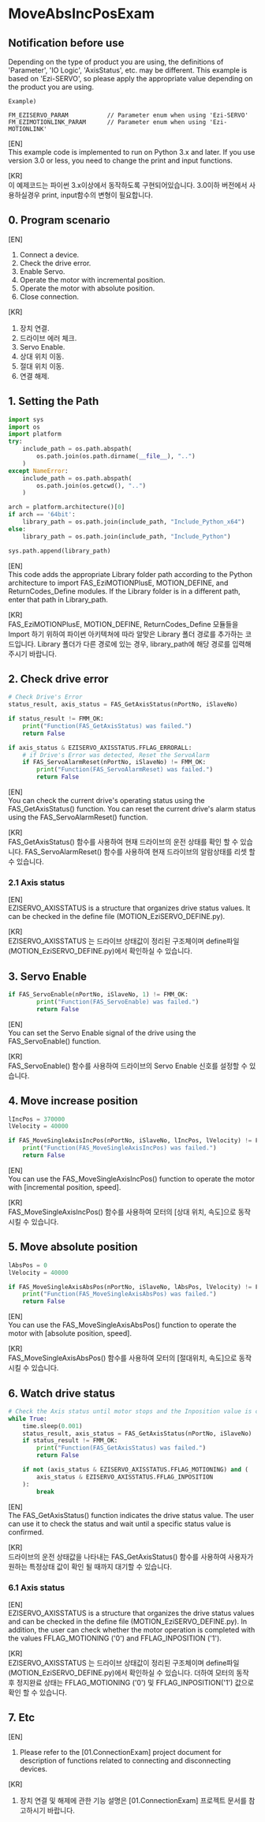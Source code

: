 # MoveAbsIncPosExam

Notification before use
-------------------------------------------------------
Depending on the type of product you are using, the definitions of 'Parameter', 'IO Logic', 'AxisStatus', etc. may be different.
This example is based on 'Ezi-SERVO', so please apply the appropriate value depending on the product you are using.
```
Example)	

FM_EZISERVO_PARAM			// Parameter enum when using 'Ezi-SERVO'	
FM_EZIMOTIONLINK_PARAM		// Parameter enum when using 'Ezi-MOTIONLINK'
```
[EN]    
This example code is implemented to run on Python 3.x and later.
If you use version 3.0 or less, you need to change the print and input functions.

[KR]  
이 예제코드는 파이썬 3.x이상에서 동작하도록 구현되어있습니다.
3.0이하 버전에서 사용하실경우 print, input함수의 변형이 필요합니다.

## 0. Program scenario
[EN]    
1. Connect a device.
2. Check the drive error.
3. Enable Servo.
4. Operate the motor with incremental position.
5. Operate the motor with absolute position.
6. Close connection.

[KR]  
1. 장치 연결.
2. 드라이브 에러 체크.
3. Servo Enable.
4. 상대 위치 이동.
5. 절대 위치 이동.
6. 연결 해제.

## 1. Setting the Path
```python
import sys
import os
import platform
try:
    include_path = os.path.abspath(
        os.path.join(os.path.dirname(__file__), "..")
    )
except NameError:
    include_path = os.path.abspath(
        os.path.join(os.getcwd(), "..")
    )

arch = platform.architecture()[0]
if arch == '64bit':
    library_path = os.path.join(include_path, "Include_Python_x64")
else:
    library_path = os.path.join(include_path, "Include_Python")

sys.path.append(library_path)
```
[EN]    
This code adds the appropriate Library folder path according to the Python architecture to import FAS_EziMOTIONPlusE, MOTION_DEFINE, and ReturnCodes_Define modules.
If the Library folder is in a different path, enter that path in Library_path.

[KR]  
FAS_EziMOTIONPlusE, MOTION_DEFINE, ReturnCodes_Define 모듈들을 Import 하기 위하여 파이썬 아키텍쳐에 따라 알맞은 Library 폴더 경로를 추가하는 코드입니다.
Library 폴더가 다른 경로에 있는 경우, library_path에 해당 경로를 입력해 주시기 바랍니다.

## 2. Check drive error
``` python
# Check Drive's Error
status_result, axis_status = FAS_GetAxisStatus(nPortNo, iSlaveNo)

if status_result != FMM_OK:
    print("Function(FAS_GetAxisStatus) was failed.")
    return False

if axis_status & EZISERVO_AXISSTATUS.FFLAG_ERRORALL:
    # if Drive's Error was detected, Reset the ServoAlarm
    if FAS_ServoAlarmReset(nPortNo, iSlaveNo) != FMM_OK:
        print("Function(FAS_ServoAlarmReset) was failed.")
        return False
```
[EN]    
You can check the current drive's operating status using the FAS_GetAxisStatus() function. You can reset the current drive's alarm status using the FAS_ServoAlarmReset() function.

[KR]  
FAS_GetAxisStatus() 함수를 사용하여 현재 드라이브의 운전 상태를 확인 할 수 있습니다. FAS_ServoAlarmReset() 함수를 사용하여 현재 드라이브의 알람상태를 리셋 할 수 있습니다.

### 2.1 Axis status
[EN]    
EZISERVO_AXISSTATUS is a structure that organizes drive status values.
It can be checked in the define file (MOTION_EziSERVO_DEFINE.py).

[KR]  
EZISERVO_AXISSTATUS 는 드라이브 상태값이 정리된 구조체이며 define파일 (MOTION_EziSERVO_DEFINE.py)에서 확인하실 수 있습니다.

## 3. Servo Enable
``` python
if FAS_ServoEnable(nPortNo, iSlaveNo, 1) != FMM_OK:
        print("Function(FAS_ServoEnable) was failed.")
        return False
```
[EN]    
You can set the Servo Enable signal of the drive using the FAS_ServoEnable() function.

[KR]  
FAS_ServoEnable() 함수를 사용하여 드라이브의 Servo Enable 신호를 설정할 수 있습니다.

## 4. Move increase position
``` python
lIncPos = 370000
lVelocity = 40000

if FAS_MoveSingleAxisIncPos(nPortNo, iSlaveNo, lIncPos, lVelocity) != FMM_OK:
    print("Function(FAS_MoveSingleAxisIncPos) was failed.")
    return False
```
[EN]    
You can use the FAS_MoveSingleAxisIncPos() function to operate the motor with [incremental position, speed].

[KR]  
FAS_MoveSingleAxisIncPos() 함수를 사용하여 모터의 [상대 위치, 속도]으로 동작시킬 수 있습니다.

## 5. Move absolute position
``` python
lAbsPos = 0
lVelocity = 40000

if FAS_MoveSingleAxisAbsPos(nPortNo, iSlaveNo, lAbsPos, lVelocity) != FMM_OK:
    print("Function(FAS_MoveSingleAxisAbsPos) was failed.")
    return False
```
[EN]    
You can use the FAS_MoveSingleAxisAbsPos() function to operate the motor with [absolute position, speed].

[KR]  
FAS_MoveSingleAxisAbsPos() 함수를 사용하여 모터의 [절대위치, 속도]으로 동작시킬 수 있습니다.

## 6. Watch drive status
``` python
# Check the Axis status until motor stops and the Inposition value is checked
while True:
    time.sleep(0.001)
    status_result, axis_status = FAS_GetAxisStatus(nPortNo, iSlaveNo)
    if status_result != FMM_OK:
        print("Function(FAS_GetAxisStatus) was failed.")
        return False

    if not (axis_status & EZISERVO_AXISSTATUS.FFLAG_MOTIONING) and (
        axis_status & EZISERVO_AXISSTATUS.FFLAG_INPOSITION
    ):
        break
```
[EN]    
The FAS_GetAxisStatus() function indicates the drive status value.
The user can use it to check the status and wait until a specific status value is confirmed.

[KR]  
드라이브의 운전 상태값을 나타내는 FAS_GetAxisStatus() 함수를 사용하여 사용자가 원하는 특정상태 값이 확인 될 때까지 대기할 수 있습니다.

### 6.1 Axis status
[EN]    
EZISERVO_AXISSTATUS is a structure that organizes the drive status values ​​and can be checked in the define file (MOTION_EziSERVO_DEFINE.py).
In addition, the user can check whether the motor operation is completed with the values ​​FFLAG_MOTIONING ('0') and FFLAG_INPOSITION ('1').

[KR]  
EZISERVO_AXISSTATUS 는 드라이브 상태값이 정리된 구조체이며 define파일 (MOTION_EziSERVO_DEFINE.py)에서 확인하실 수 있습니다.
더하여 모터의 동작 후 정지완료 상태는 FFLAG_MOTIONING ('0') 및 FFLAG_INPOSITION('1') 값으로 확인 할 수 있습니다.

## 7. Etc
[EN]    
1. Please refer to the [01.ConnectionExam] project document for description of functions related to connecting and disconnecting devices.

[KR]  
1. 장치 연결 및 해제에 관한 기능 설명은 [01.ConnectionExam] 프로젝트 문서를 참고하시기 바랍니다.
